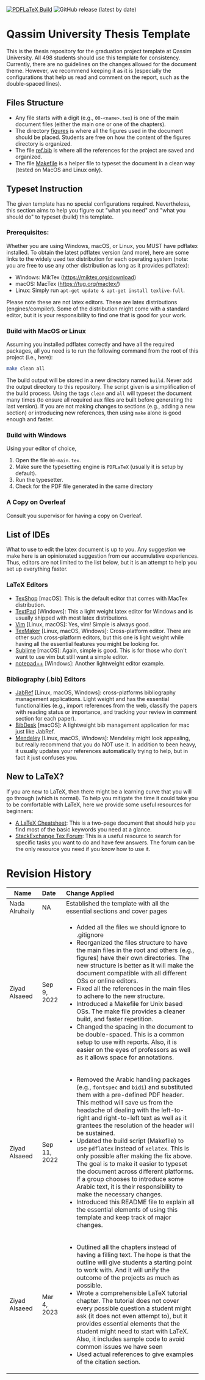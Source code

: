 [![PDFLaTeX Build](https://github.com/zalsaeed/qu-graduation-project-template/actions/workflows/latex-build.yml/badge.svg)](https://github.com/zalsaeed/qu-graduation-project-template/actions/workflows/latex-build.yml)
![GitHub release (latest by date)](https://img.shields.io/github/v/release/zalsaeed/qu-graduation-project-template?display_name=tag)

# Qassim University Thesis Template

This is the thesis repository for the graduation project template at Qassim University. All 498 students should use this template for consistency. Currently, there are no guidelines on the changes allowed for the document theme. However, we recommend keeping it as it is (especially the configurations that help us read and comment on the report, such as the double-spaced lines).

## Files Structure

- Any file starts with a digit (e.g., `00-<name>.tex`) is one of the main document files (either the main one or one of the chapters).
- The directory [figures](figures) is where all the figures used in the document should be placed. Students are free on how the content of the figures directory is organized. 
- The file [ref.bib](ref.bib) is where all the references for the project are saved and organized.
- The file [Makefile](Makefile) is a helper file to typeset the document in a clean way (tested on MacOS and Linux only).

## Typeset Instruction

The given template has no special configurations required. Nevertheless, this section aims to help you figure out "what you need" and "what you should do" to typeset (build) this template.

### Prerequisites:

Whether you are using Windows, macOS, or Linux, you MUST have pdflatex installed. To obtain the latest pdflatex version (and more), here are some links to the widely used tex distribution for each operating system (note: you are free to use any other distribution as long as it provides pdflatex):
- Windows: MikTex (https://miktex.org/download)
- macOS: MacTex (https://tug.org/mactex/)
- Linux: Simply run `apt-get update & apt-get install texlive-full`.

Please note these are not latex editors. These are latex distributions (engines/compiler). Some of the distribution might come with a standard editor, but it is your responsibility to find one that is good for your work. 

### Build with MacOS or Linux

Assuming you installed pdflatex correctly and have all the required packages, all you need is to run the following command from the root of this project (i.e., here):

```bash
make clean all
````

The build output will be stored in a new directory named `build`. Never add the output directory to this repository. The script given is a simplification of the build process. Using the tags `clean` and `all` will typeset the document many times (to ensure all required aux files are built before generating the last version). If you are not making changes to sections (e.g., adding a new section) or introducing new references, then using `make` alone is good enough and faster.

### Build with Windows

Using your editor of choice,
1. Open the file `00-main.tex`. 
2. Make sure the typesetting engine is `PDFLaTeX` (usually it is setup by default).
3. Run the typesetter. 
4. Check for the PDF file generated in the same directory

### A Copy on Overleaf

Consult you supervisor for having a copy on Overleaf. 

## List of IDEs

What to use to edit the latex document is up to you. Any suggestion we make here is an opinionated suggestion from our accumulative experiences. Thus, editors are not limited to the list below, but it is an attempt to help you set up everything faster.

### LaTeX Editors

- [TexShop](https://pages.uoregon.edu/koch/texshop/) [macOS]: This is the default editor that comes with MacTex distribution.
- [TextPad](https://www.textpad.com/home) [Windows]: This a light weight latex editor for Windows and is usually shipped with most latex distributions.
- [Vim](https://www.vim.org/) [Linux, macOS]: Yes, vim! Simple is always good.
- [TexMaker](https://www.xm1math.net/texmaker/) [Linux, macOS, Windows]: Cross-platform editor. There are other such cross-platform editors, but this one is light weight while having all the essential features you might be looking for.
- [Sublime](https://www.sublimetext.com/) [macOS]: Again, simple is good. This is for those who don't want to use vim but still want a simple editor.
- [notepad++](https://notepad-plus-plus.org/) [Windows]: Another lightweight editor example.

### Bibliography (.bib) Editors

- [JabRef](https://www.jabref.org/) [Linux, macOS, Windows]: cross-platforms bibliography management applications. Light weight and has the essential functionalities (e.g., import references from the web, classify the papers with reading status or importance, and tracking your review in comment section for each paper).
- [BibDesk](https://bibdesk.sourceforge.io/) [macOS]: A lightweight bib management application for mac just like JabRef.
- [Mendeley](https://www.mendeley.com/) [Linux, macOS, Windows]: Mendeley might look appealing, but really recommend that you do NOT use it. In addition to been heavy, it usually updates your references automatically trying to help, but in fact it just confuses you.

## New to LaTeX?

If you are new to LaTeX, then there might be a learning curve that you will go through (which is normal).
To help you mitigate the time it could take you to be comfortable with LaTeX, here we provide some useful resources for beginners:
- [A LaTeX Cheatsheet](https://wch.github.io/latexsheet/latexsheet.pdf): This is a two-page document that should help you find most of the basic keywords you need at a glance.
- [StackExchange Tex Forum](https://tex.stackexchange.com/): This is a useful resource to search for specific tasks you want to do and have few answers. The forum can be the only resource you need if you know how to use it.

# Revision History

| Name          | Date          | Change Applied  |
| ------------- |:--------------|:----------------|
| Nada Alruhaily| NA            | Established the template with all the essential sections and cover pages  |
| Ziyad Alsaeed | Sep 9, 2022   | <ul><li>Added all the files we should ignore to .gitignore</li><li>Reorganized the files structure to have the main files in the root and others (e.g., figures) have their own directories. The new structure is better as it will make the document compatible with all different OSs or online editors.</li><li>Fixed all the references in the main files to adhere to the new structure.</li><li>Introduced a Makefile for Unix based OSs. The make file provides a cleaner build, and faster repetition.</li><li>Changed the spacing in the document to be double-spaced. This is a common setup to use with reports. Also, it is easier on the eyes of professors as well as it allows space for annotations.</li></ul> |
| Ziyad Alsaeed | Sep 11, 2022  | <ul><li>Removed the Arabic handling packages (e.g., `fontspec` and `bidi`) and substituted them with a pre-defined PDF header. This method will save us from the headache of dealing with the left-to-right and right-to-left text as well as it grantees the resolution of the header will be sustained.</li><li>Updated the build script (Makefile) to use `pdflatex` instead of `xelatex`. This is only possible after making the fix above. The goal is to make it easier to typeset the document across different platforms. If a group chooses to introduce some Arabic text, it is their responsibility to make the necessary changes.</li><li>Introduced this README file to explain all the essential elements of using this template and keep track of major changes.</li></ul> |
| Ziyad Alsaeed | Mar 4, 2023   | <ul><li>Outlined all the chapters instead of having a filling text. The hope is that the outline will give students a starting point to work with. And it will unify the outcome of the projects as much as possible.</li><li>Wrote a comprehensible LaTeX tutorial chapter. The tutorial does not cover every possible question a student might ask (it does not even attempt to), but it provides essential elements that the student might need to start with LaTeX. Also, it includes sample code to avoid common issues we have seen</li><li>Used actual references to give examples of the citation section.</li></ul> |

